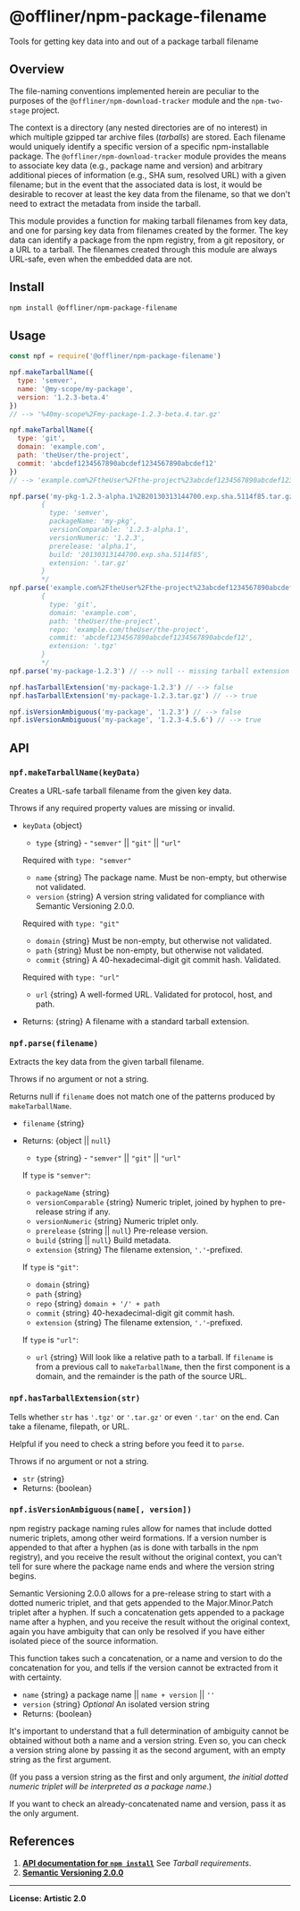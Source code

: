 # @offliner/npm-package-filename
Tools for getting key data into and out of a package tarball filename

## Overview
The file-naming conventions implemented herein are peculiar to the purposes of the `@offliner/npm-download-tracker` module and the `npm-two-stage` project.

The context is a directory (any nested directories are of no interest) in which multiple gzipped tar archive files (*tarballs*) are stored. Each filename would uniquely identify a specific version of a specific npm-installable package. The `@offliner/npm-download-tracker` module provides the means to associate key data (e.g., package name and version) and arbitrary additional pieces of information (e.g., SHA sum, resolved URL) with a given filename; but in the event that the associated data is lost, it would be desirable to recover at least the key data from the filename, so that we don't need to extract the metadata from inside the tarball.

This module provides a function for making tarball filenames from key data, and one for parsing key data from filenames created by the former. The key data can identify a package from the npm registry, from a git repository, or a URL to a tarball. The filenames created through this module are always URL-safe, even when the embedded data are not.


## Install

```bash
npm install @offliner/npm-package-filename
````


## Usage

```js
const npf = require('@offliner/npm-package-filename')

npf.makeTarballName({
  type: 'semver',
  name: '@my-scope/my-package',
  version: '1.2.3-beta.4'
})
// --> '%40my-scope%2Fmy-package-1.2.3-beta.4.tar.gz'

npf.makeTarballName({
  type: 'git',
  domain: 'example.com',
  path: 'theUser/the-project',
  commit: 'abcdef1234567890abcdef1234567890abcdef12'
})
// --> 'example.com%2FtheUser%2Fthe-project%23abcdef1234567890abcdef1234567890abcdef12.tar.gz'

npf.parse('my-pkg-1.2.3-alpha.1%2B20130313144700.exp.sha.5114f85.tar.gz') /* -->
        {
          type: 'semver',
          packageName: 'my-pkg',
          versionComparable: '1.2.3-alpha.1',
          versionNumeric: '1.2.3',
          prerelease: 'alpha.1',
          build: '20130313144700.exp.sha.5114f85',
          extension: '.tar.gz'
        }
        */
npf.parse('example.com%2FtheUser%2Fthe-project%23abcdef1234567890abcdef1234567890abcdef12.tgz') /* -->
        {
          type: 'git',
          domain: 'example.com',
          path: 'theUser/the-project',
          repo: 'example.com/theUser/the-project',
          commit: 'abcdef1234567890abcdef1234567890abcdef12',
          extension: '.tgz'
        }
        */
npf.parse('my-package-1.2.3') // --> null -- missing tarball extension

npf.hasTarballExtension('my-package-1.2.3') // --> false
npf.hasTarballExtension('my-package-1.2.3.tar.gz') // --> true

npf.isVersionAmbiguous('my-package', '1.2.3') // --> false
npf.isVersionAmbiguous('my-package', '1.2.3-4.5.6') // --> true
```


## API

### `npf.makeTarballName(keyData)`
Creates a URL-safe tarball filename from the given key data.

Throws if any required property values are missing or invalid.

* `keyData` {object}
  * `type` {string} - `"semver"` || `"git"` || `"url"`

  Required with `type: "semver"`
  * `name` {string}
    The package name. Must be non-empty, but otherwise not validated.
  * `version` {string}
    A version string validated for compliance with Semantic Versioning 2.0.0.

  Required with `type: "git"`
  * `domain` {string}
    Must be non-empty, but otherwise not validated.
  * `path` {string}
    Must be non-empty, but otherwise not validated.
  * `commit` {string}
    A 40-hexadecimal-digit git commit hash. Validated.
  
  Required with `type: "url"`
  * `url` {string}
    A well-formed URL. Validated for protocol, host, and path.

* Returns: {string} A filename with a standard tarball extension.

### `npf.parse(filename)`
Extracts the key data from the given tarball filename.

Throws if no argument or not a string.

Returns null if `filename` does not match one of the patterns produced by `makeTarballName`.

* `filename` {string}
* Returns: {object || `null`}

  * `type` {string} - `"semver"` || `"git"` || `"url"`

  If `type` is `"semver"`:
  * `packageName` {string}
  * `versionComparable` {string}
    Numeric triplet, joined by hyphen to pre-release string if any.
  * `versionNumeric` {string}
    Numeric triplet only.
  * `prerelease` {string || `null`}
    Pre-release version.
  * `build` {string || `null`}
    Build metadata.
  * `extension` {string}
    The filename extension, `'.'`-prefixed.

  If `type` is `"git"`:
  * `domain` {string}
  * `path` {string}
  * `repo` {string}
    `domain + '/' + path`
  * `commit` {string}
    40-hexadecimal-digit git commit hash.
  * `extension` {string}
    The filename extension, `'.'`-prefixed.

  If `type` is `"url"`:
  * `url` {string}
    Will look like a relative path to a tarball. If `filename` is from a
    previous call to `makeTarballName`, then the first component is a domain,
    and the remainder is the path of the source URL.

### `npf.hasTarballExtension(str)`
Tells whether `str` has `'.tgz'` or `'.tar.gz'` or even `'.tar'` on the end.
Can take a filename, filepath, or URL.

Helpful if you need to check a string before you feed it to `parse`.

Throws if no argument or not a string.
* `str` {string}
* Returns: {boolean}

### `npf.isVersionAmbiguous(name[, version])`
npm registry package naming rules allow for names that include dotted numeric triplets, among other weird formations. If a version number is appended to that after a hyphen (as is done with tarballs in the npm registry), and you receive the result without the original context, you can't tell for sure where the package name ends and where the version string begins.

Semantic Versioning 2.0.0 allows for a pre-release string to start with a dotted numeric triplet, and that gets appended to the Major.Minor.Patch triplet after a hyphen. If such a concatenation gets appended to a package name after a hyphen, and you receive the result without the original context, again you have ambiguity that can only be resolved if you have either isolated piece of the source information.

This function takes such a concatenation, or a name and version to do the concatenation for you, and tells if the version cannot be extracted from it with certainty.

* `name` {string} a package name || `name + version` || `''`
* `version` {string} *Optional* An isolated version string
* Returns: {boolean}

It's important to understand that a full determination of ambiguity cannot be obtained without both a name and a version string. Even so, you can check a version string alone by passing it as the second argument, with an empty string as the first argument.

(If you pass a version string as the first and only argument, *the initial dotted numeric triplet will be interpreted as a package name*.)

If you want to check an already-concatenated name and version, pass it as the only argument.


## References
1. [**API documentation for `npm install`**](https://docs.npmjs.com/cli/v8/commands/npm-install) See *Tarball requirements*.
2. [**Semantic Versioning 2.0.0**](https://semver.org/)

------

**License: Artistic 2.0**
